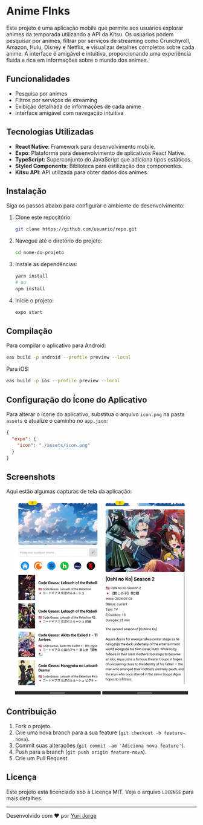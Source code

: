 # Anime FInks

Este projeto é uma aplicação mobile que permite aos usuários explorar animes da temporada utilizando a API da Kitsu. Os usuários podem pesquisar por animes, filtrar por serviços de streaming como Crunchyroll, Amazon, Hulu, Disney e Netflix, e visualizar detalhes completos sobre cada anime. A interface é amigável e intuitiva, proporcionando uma experiência fluida e rica em informações sobre o mundo dos animes.

## Funcionalidades

- Pesquisa por animes
- Filtros por serviços de streaming
- Exibição detalhada de informações de cada anime
- Interface amigável com navegação intuitiva

## Tecnologias Utilizadas

- **React Native**: Framework para desenvolvimento mobile.
- **Expo**: Plataforma para desenvolvimento de aplicativos React Native.
- **TypeScript**: Superconjunto do JavaScript que adiciona tipos estáticos.
- **Styled Components**: Biblioteca para estilização dos componentes.
- **Kitsu API**: API utilizada para obter dados dos animes.

## Instalação

Siga os passos abaixo para configurar o ambiente de desenvolvimento:

1. Clone este repositório:
   ```bash
   git clone https://github.com/usuario/repo.git
   ```
2. Navegue até o diretório do projeto:
   ```bash
   cd nome-do-projeto
   ```
3. Instale as dependências:
   ```bash
   yarn install
   # ou
   npm install
   ```
4. Inicie o projeto:
   ```bash
   expo start
   ```

## Compilação

Para compilar o aplicativo para Android:

```bash
eas build -p android --profile preview --local
```

Para iOS:

```bash
eas build -p ios --profile preview --local
```

## Configuração do Ícone do Aplicativo

Para alterar o ícone do aplicativo, substitua o arquivo `icon.png` na pasta `assets` e atualize o caminho no `app.json`:

```json
{
  "expo": {
    "icon": "./assets/icon.png"
  }
}
```

## Screenshots

Aqui estão algumas capturas de tela da aplicação:

<div align="center">
  <img src="https://github.com/yjdutra/animes-finks/blob/master/assets/pic01.jpeg?raw=true" alt="Screenshot 1" width="45%" />
  <img src="https://github.com/yjdutra/animes-finks/blob/master/assets/pic02.jpeg?raw=true" alt="Screenshot 2" width="45%" />
</div>

## Contribuição

1. Fork o projeto.
2. Crie uma nova branch para a sua feature (`git checkout -b feature-nova`).
3. Commit suas alterações (`git commit -am 'Adiciona nova feature'`).
4. Push para a branch (`git push origin feature-nova`).
5. Crie um Pull Request.

## Licença

Este projeto está licenciado sob a Licença MIT. Veja o arquivo `LICENSE` para mais detalhes.

---

Desenvolvido com ❤️ por [Yuri Jorge](https://github.com/yjdutra)
